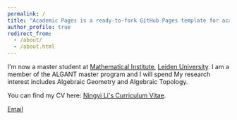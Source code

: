 ```yaml
---
permalink: /
title: "Academic Pages is a ready-to-fork GitHub Pages template for academic personal websites"
author_profile: true
redirect_from: 
  - /about/
  - /about.html
---
```


I'm now a master student at [Mathematical Institute](https://www.universiteitleiden.nl/en/science/mathematics/), [Leiden University](https://www.universiteitleiden.nl/). I am a member of the ALGANT master program and I will spend My research interest includes Algebraic Geometry and Algebraic Topology.

You can find my CV here: [Ningyi Li's Curriculum Vitae](../assets/Curriculum_Vitae.pdf).

[Email](mailto:n.li.6@umail.leidenuniv.nl)


